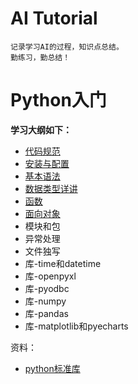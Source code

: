 # AI Tutorial
    记录学习AI的过程，知识点总结。
    勤练习，勤总结！

# **Python入门**
**学习大纲如下：**
* [代码规范](./src/python/chapter-0/article/chapter00.md)
* [安装与配置](./src/python/chapter-1/article/chapter01.md)
* [基本语法](./src/python/chapter-2/article/chapter02.md)
* [数据类型详讲](./src/python/chapter-3/article/chapter03.md)
* [函数](./src/python/chapter-4/article/chapter04.md)
* [面向对象](./src/python/chapter-5/article/chapter05.md)
* 模块和包
* 异常处理
* 文件独写
* 库-time和datetime
* 库-openpyxl
* 库-pyodbc
* 库-numpy
* 库-pandas
* 库-matplotlib和pyecharts

资料：

- [python标准库](https://docs.python.org/zh-cn/3/library/functions.html)
